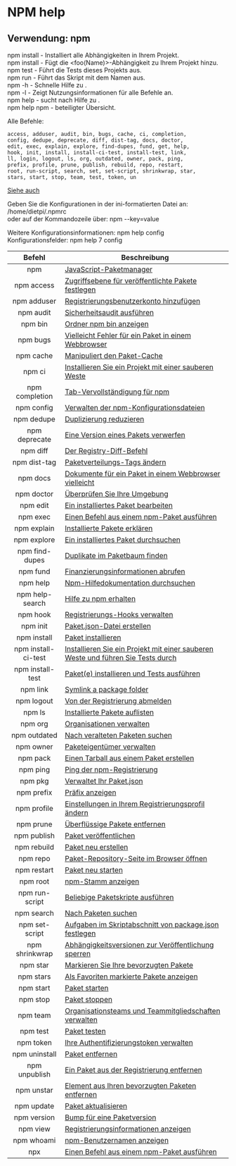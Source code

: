 # NPM help

## Verwendung: npm <Befehl> 

npm install - Installiert alle Abhängigkeiten in Ihrem Projekt.  
npm install <foo> - Fügt die <foo(Name)>-Abhängigkeit zu Ihrem Projekt hinzu.  
npm test - Führt die Tests dieses Projekts aus.  
npm run <foo> - Führt das Skript mit dem Namen <foo> aus.  
npm <Befehl> -h - Schnelle Hilfe zu <Befehl>.  
npm -l - Zeigt Nutzungsinformationen für alle Befehle an.  
npm help <Begriff> - sucht nach Hilfe zu <Begriff>.  
npm help npm - beteiligter Übersicht.  

Alle Befehle: 

    access, adduser, audit, bin, bugs, cache, ci, completion,
    config, dedupe, deprecate, diff, dist-tag, docs, doctor,
    edit, exec, explain, explore, find-dupes, fund, get, help,
    hook, init, install, install-ci-test, install-test, link,
    ll, login, logout, ls, org, outdated, owner, pack, ping,
    prefix, profile, prune, publish, rebuild, repo, restart,
    root, run-script, search, set, set-script, shrinkwrap, star,
    stars, start, stop, team, test, token, un

[Siehe auch](https://docs.npmjs.com/cli/v7/commands)


Geben Sie die Konfigurationen in der ini-formatierten Datei an:  
    /home/dietpi/.npmrc  
oder auf der Kommandozeile über: npm <command> --key=value  

Weitere Konfigurationsinformationen: npm help config  
Konfigurationsfelder: npm help 7 config  





|Befehl|Beschreibung|
|:------------------------------------:|------------------------------------|
|npm|[JavaScript-Paketmanager](https://docs.npmjs.com/cli/v7/commands/npm)|
|npm access|[Zugriffsebene für veröffentlichte Pakete festlegen](https://docs.npmjs.com/cli/v7/commands/npm-access)|
|npm adduser|[Registrierungsbenutzerkonto hinzufügen](https://docs.npmjs.com/cli/v7/commands/npm-adduser)|
|npm audit|[Sicherheitsaudit ausführen](https://docs.npmjs.com/cli/v7/commands/npm-audit)|
|npm bin|[Ordner npm bin anzeigen](https://docs.npmjs.com/cli/v7/commands/npm-bin)|
|npm bugs|[Vielleicht Fehler für ein Paket in einem Webbrowser](https://docs.npmjs.com/cli/v7/commands/npm-bugs)|
|npm cache|[Manipuliert den Paket-Cache](https://docs.npmjs.com/cli/v7/commands/npm-cache)|
|npm ci|[Installieren Sie ein Projekt mit einer sauberen Weste](https://docs.npmjs.com/cli/v7/commands/npm-ci)|
|npm completion|[Tab-Vervollständigung für npm](https://docs.npmjs.com/cli/v7/commands/npm-completion)|
|npm config|[Verwalten der npm-Konfigurationsdateien](https://docs.npmjs.com/cli/v7/commands/npm-config)|
|npm dedupe|[Duplizierung reduzieren](https://docs.npmjs.com/cli/v7/commands/npm-dedupe)|
|npm deprecate|[Eine Version eines Pakets verwerfen](https://docs.npmjs.com/cli/v7/commands/npm-deprecate)|
|npm diff|[Der Registry-Diff-Befehl](https://docs.npmjs.com/cli/v7/commands/npm-diff)|
|npm dist-tag|[Paketverteilungs-Tags ändern](https://docs.npmjs.com/cli/v7/commands/npm-dist-tag)|
|npm docs|[Dokumente für ein Paket in einem Webbrowser vielleicht](https://docs.npmjs.com/cli/v7/commands/npm-docs)|
|npm doctor|[Überprüfen Sie Ihre Umgebung](https://docs.npmjs.com/cli/v7/commands/npm-doctor)|
|npm edit|[Ein installiertes Paket bearbeiten](https://docs.npmjs.com/cli/v7/commands/npm-edit)|
|npm exec|[Einen Befehl aus einem npm-Paket ausführen](https://docs.npmjs.com/cli/v7/commands/npm-exec)|
|npm explain|[Installierte Pakete erklären](https://docs.npmjs.com/cli/v7/commands/npm-explain)|
|npm explore|[Ein installiertes Paket durchsuchen](https://docs.npmjs.com/cli/v7/commands/npm-explore)|
|npm find-dupes|[Duplikate im Paketbaum finden](https://docs.npmjs.com/cli/v7/commands/npm-find-dupes)|
|npm fund|[Finanzierungsinformationen abrufen](https://docs.npmjs.com/cli/v7/commands/npm-fund)|
|npm help|[Npm-Hilfedokumentation durchsuchen](https://docs.npmjs.com/cli/v7/commands/npm-help)|
|npm help-search|[Hilfe zu npm erhalten](https://docs.npmjs.com/cli/v7/commands/npm-help-search)|
|npm hook|[Registrierungs-Hooks verwalten](https://docs.npmjs.com/cli/v7/commands/npm-hook)|
|npm init|[Paket.json-Datei erstellen](https://docs.npmjs.com/cli/v7/commands/npm-init)|
|npm install|[Paket installieren](https://docs.npmjs.com/cli/v7/commands/npm-install)|
|npm install-ci-test|[Installieren Sie ein Projekt mit einer sauberen Weste und führen Sie Tests durch](https://docs.npmjs.com/cli/v7/commands/npm-install-ci-test)|
|npm install-test|[Paket(e) installieren und Tests ausführen](https://docs.npmjs.com/cli/v7/commands/npm-install-test)|
|npm link|[Symlink a package folder](https://docs.npmjs.com/cli/v7/commands/npm-link)|
|npm logout|[Von der Registrierung abmelden](https://docs.npmjs.com/cli/v7/commands/npm-logout)|
|npm ls|[Installierte Pakete auflisten](https://docs.npmjs.com/cli/v7/commands/npm-ls)|
|npm org|[Organisationen verwalten](https://docs.npmjs.com/cli/v7/commands/npm-org)|
|npm outdated|[Nach veralteten Paketen suchen](https://docs.npmjs.com/cli/v7/commands/npm-outdated)|
|npm owner|[Paketeigentümer verwalten](https://docs.npmjs.com/cli/v7/commands/npm-owner)|
|npm pack|[Einen Tarball aus einem Paket erstellen](https://docs.npmjs.com/cli/v7/commands/npm-pack)|
|npm ping|[Ping der npm-Registrierung](https://docs.npmjs.com/cli/v7/commands/npm-ping)|
|npm pkg|[Verwaltet Ihr Paket.json](https://docs.npmjs.com/cli/v7/commands/npm-pkg)|
|npm prefix|[Präfix anzeigen](https://docs.npmjs.com/cli/v7/commands/npm-prefix)|
|npm profile|[Einstellungen in Ihrem Registrierungsprofil ändern](https://docs.npmjs.com/cli/v7/commands/npm-profile)|
|npm prune|[Überflüssige Pakete entfernen](https://docs.npmjs.com/cli/v7/commands/npm-prune)|
|npm publish|[Paket veröffentlichen](https://docs.npmjs.com/cli/v7/commands/npm-publish)|
|npm rebuild|[Paket neu erstellen](https://docs.npmjs.com/cli/v7/commands/npm-rebuild)|
|npm repo|[Paket-Repository-Seite im Browser öffnen](https://docs.npmjs.com/cli/v7/commands/npm-repo)|
|npm restart|[Paket neu starten](https://docs.npmjs.com/cli/v7/commands/npm-restart)|
|npm root|[npm-Stamm anzeigen](https://docs.npmjs.com/cli/v7/commands/npm-root)|
|npm run-script|[Beliebige Paketskripte ausführen](https://docs.npmjs.com/cli/v7/commands/npm-run-script)|
|npm search|[Nach Paketen suchen](https://docs.npmjs.com/cli/v7/commands/npm-search)|
|npm set-script|[Aufgaben im Skriptabschnitt von package.json festlegen](https://docs.npmjs.com/cli/v7/commands/npm-set-script)|
|npm shrinkwrap|[Abhängigkeitsversionen zur Veröffentlichung sperren](https://docs.npmjs.com/cli/v7/commands/npm-shrinkwrap)|
|npm star|[Markieren Sie Ihre bevorzugten Pakete](https://docs.npmjs.com/cli/v7/commands/npm-star)|
|npm stars|[Als Favoriten markierte Pakete anzeigen](https://docs.npmjs.com/cli/v7/commands/npm-stars)|
|npm start|[Paket starten](https://docs.npmjs.com/cli/v7/commands/npm-start)|
|npm stop|[Paket stoppen](https://docs.npmjs.com/cli/v7/commands/npm-stop)|
|npm team|[Organisationsteams und Teammitgliedschaften verwalten](https://docs.npmjs.com/cli/v7/commands/npm-team)|
|npm test|[Paket testen](https://docs.npmjs.com/cli/v7/commands/npm-test)|
|npm token|[Ihre Authentifizierungstoken verwalten](https://docs.npmjs.com/cli/v7/commands/npm-token)|
|npm uninstall|[Paket entfernen](https://docs.npmjs.com/cli/v7/commands/npm-uninstall)|
|npm unpublish|[Ein Paket aus der Registrierung entfernen](https://docs.npmjs.com/cli/v7/commands/npm-unpublish)|
|npm unstar|[Element aus Ihren bevorzugten Paketen entfernen](https://docs.npmjs.com/cli/v7/commands/npm-unstar)|
|npm update|[Paket aktualisieren](https://docs.npmjs.com/cli/v7/commands/npm-update)|
|npm version|[Bump für eine Paketversion](https://docs.npmjs.com/cli/v7/commands/npm-version)|
|npm view|[Registrierungsinformationen anzeigen](https://docs.npmjs.com/cli/v7/commands/npm-view)|
|npm whoami|[npm-Benutzernamen anzeigen](https://docs.npmjs.com/cli/v7/commands/npm-whoami)|
|npx|[Einen Befehl aus einem npm-Paket ausführen](https://docs.npmjs.com/cli/v7/commands/npx)|



